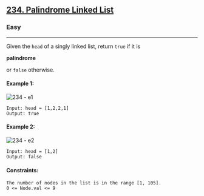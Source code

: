 [234. Palindrome Linked List](https://leetcode.com/problems/palindrome-linked-list/?envType=daily-question&envId=2024-03-22)
---------------------------------------------------------------------------------------------------------------------------------------------

### Easy
---------------------------------------------------------------------------------------------------------------------------------------------

Given the `head` of a singly linked list, return `true` if it is <p title="A palindrome is a sequence that reads the same forward and backward.">**palindrome**</p> or `false` otherwise.  

#### Example 1: 
![234 - e1](https://github.com/chandrikabijore/LeetCode-solutions/assets/93921178/1a2786ab-5d6c-4e7a-8588-278147185757)
```
Input: head = [1,2,2,1]
Output: true
```
#### Example 2:
![234 - e2](https://github.com/chandrikabijore/LeetCode-solutions/assets/93921178/741b3ef3-ca7c-4203-9a36-f72bfc17f7e6)
```
Input: head = [1,2]
Output: false
```
#### Constraints:
```
The number of nodes in the list is in the range [1, 105].
0 <= Node.val <= 9
```
